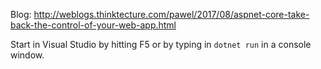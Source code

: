 Blog: http://weblogs.thinktecture.com/pawel/2017/08/aspnet-core-take-back-the-control-of-your-web-app.html

Start in Visual Studio by hitting F5 or by typing in `dotnet run` in a console window. 
